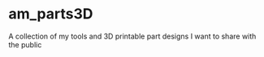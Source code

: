# am_parts3D
A collection of my tools and 3D printable part designs I want to share with the public
